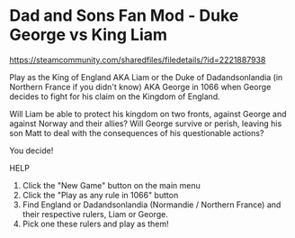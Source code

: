 # Dad and Sons Fan Mod - Duke George vs King Liam
https://steamcommunity.com/sharedfiles/filedetails/?id=2221887938

Play as the King of England AKA Liam or the Duke of Dadandsonlandia (in Northern France if you didn't know) AKA George in 1066 when George decides to fight for his claim on the Kingdom of England.

Will Liam be able to protect his kingdom on two fronts, against George and against Norway and their allies? Will George survive or perish, leaving his son Matt to deal with the consequences of his questionable actions?

You decide!


HELP
1. Click the "New Game" button on the main menu
2. Click the "Play as any rule in 1066" button
3. Find England or Dadandsonlandia (Normandie / Northern France) and their respective rulers, Liam or George.
4. Pick one these rulers and play as them!
